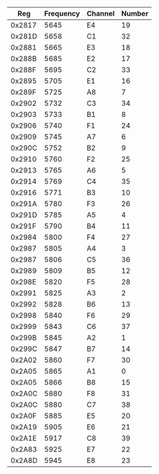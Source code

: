 

Reg | Frequency | Channel | Number
--- | --- | --- | ---
0x2817 | 5645 | E4 | 19
0x281D | 5658 | C1 | 32
0x2881 | 5665 | E3 | 18
0x288B | 5685 | E2 | 17
0x288F | 5695 | C2 | 33
0x2895 | 5705 | E1 | 16
0x289F | 5725 | A8 | 7
0x2902 | 5732 | C3 | 34
0x2903 | 5733 | B1 | 8
0x2906 | 5740 | F1 | 24
0x2909 | 5745 | A7 | 6
0x290C | 5752 | B2 | 9
0x2910 | 5760 | F2 | 25
0x2913 | 5765 | A6 | 5
0x2914 | 5769 | C4 | 35
0x2916 | 5771 | B3 | 10
0x291A | 5780 | F3 | 26
0x291D | 5785 | A5 | 4
0x291F | 5790 | B4 | 11
0x2984 | 5800 | F4 | 27
0x2987 | 5805 | A4 | 3
0x2987 | 5806 | C5 | 36
0x2989 | 5809 | B5 | 12
0x298E | 5820 | F5 | 28
0x2991 | 5825 | A3 | 2
0x2992 | 5828 | B6 | 13
0x2998 | 5840 | F6 | 29
0x2999 | 5843 | C6 | 37
0x299B | 5845 | A2 | 1
0x299C | 5847 | B7 | 14
0x2A02 | 5860 | F7 | 30
0x2A05 | 5865 | A1 | 0
0x2A05 | 5866 | B8 | 15
0x2A0C | 5880 | F8 | 31
0x2A0C | 5880 | C7 | 38
0x2A0F | 5885 | E5 | 20
0x2A19 | 5905 | E6 | 21
0x2A1E | 5917 | C8 | 39
0x2A83 | 5925 | E7 | 22
0x2A8D | 5945 | E8 | 23
